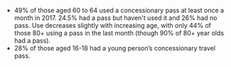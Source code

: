 * 49% of those aged 60 to 64 used a concessionary pass at least once a month in 2017. 24.5% had a pass but haven't used it and 26% had no pass. Use decreases slightly with increasing age, with only 44% of those 80+ using a pass in the last month (though 90% of 80+ year olds had a pass). 
* 28% of those aged 16-18 had a young person’s concessionary travel pass.
